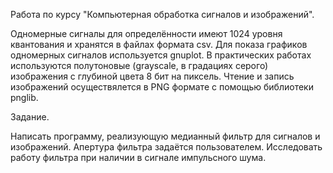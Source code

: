 Работа по курсу "Компьютерная обработка сигналов и изображений".

Одномерные сигналы для определённости имеют 1024 уровня квантования и хранятся в файлах формата csv. 
Для показа графиков одномерных сигналов используется gnuplot.
В практических работах используются полутоновые (grayscale, в градациях серого) изображения с глубиной цвета 8 бит на пиксель. 
Чтение и запись изображений осуществялется в PNG формате с помощью библиотеки pnglib.

Задание.

Написать программу, реализующую медианный фильтр для сигналов и изображений. Апертура фильтра задаётся пользователем. Исследовать работу фильтра при наличии в сигнале импульсного шума. 
